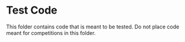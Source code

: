 # Test Code
This folder contains code that is meant to be tested. Do not place code meant for competitions in this folder.

